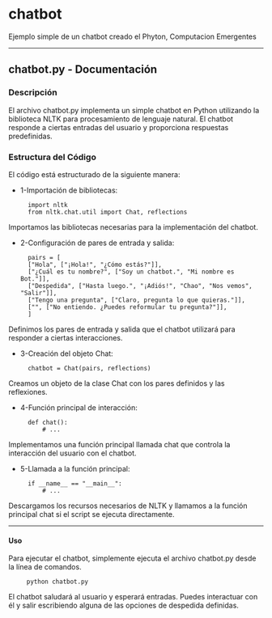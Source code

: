 # chatbot
Ejemplo simple de un chatbot creado el Phyton, Computacion Emergentes

* * *
## chatbot.py - Documentación ##

### Descripción ###
El archivo chatbot.py implementa un simple chatbot en Python utilizando la biblioteca NLTK para procesamiento 
de lenguaje natural. El chatbot responde a ciertas entradas del usuario y proporciona respuestas predefinidas.

### Estructura del Código ###
El código está estructurado de la siguiente manera:

  *   1-Importación de bibliotecas:
    
            import nltk
            from nltk.chat.util import Chat, reflections

Importamos las bibliotecas necesarias para la implementación del chatbot. 
  
  *   2-Configuración de pares de entrada y salida:
  
            pairs = [
            ["Hola", ["¡Hola!", "¿Cómo estás?"]],
            ["¿Cuál es tu nombre?", ["Soy un chatbot.", "Mi nombre es Bot."]],
            ["Despedida", ["Hasta luego.", "¡Adiós!", "Chao", "Nos vemos", "Salir"]],
            ["Tengo una pregunta", ["Claro, pregunta lo que quieras."]],
            ["", ["No entiendo. ¿Puedes reformular tu pregunta?"]],
            ] 


Definimos los pares de entrada y salida que el chatbot utilizará para responder a ciertas interacciones.

   *  3-Creación del objeto Chat:   

            chatbot = Chat(pairs, reflections)

Creamos un objeto de la clase Chat con los pares definidos y las reflexiones.

   *  4-Función principal de interacción: 

            def chat():
                # ...
    
Implementamos una función principal llamada chat que controla la interacción del usuario con el chatbot.

   *  5-Llamada a la función principal: 

            if __name__ == "__main__":
                # ...
    
Descargamos los recursos necesarios de NLTK y llamamos a la función principal chat si el script se ejecuta directamente.

* * *
#### Uso ####

Para ejecutar el chatbot, simplemente ejecuta el archivo chatbot.py desde la línea de comandos.

         python chatbot.py

El chatbot saludará al usuario y esperará entradas. Puedes interactuar con él y salir escribiendo alguna de las opciones de despedida definidas.

